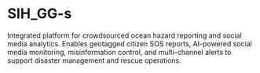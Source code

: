 # SIH_GG-s
Integrated platform for crowdsourced ocean hazard reporting and social media analytics. Enables geotagged citizen SOS reports, AI-powered social media monitoring, misinformation control, and multi-channel alerts to support disaster management and rescue operations.
